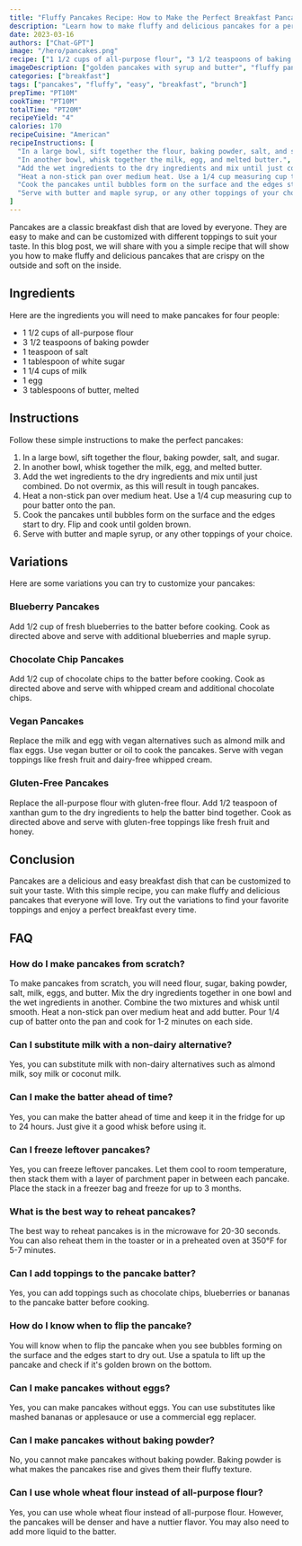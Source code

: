 ```yaml
---
title: "Fluffy Pancakes Recipe: How to Make the Perfect Breakfast Pancakes"
description: "Learn how to make fluffy and delicious pancakes for a perfect breakfast. This easy-to-follow recipe will show you how to make pancakes that are crispy on the outside and fluffy on the inside."
date: 2023-03-16 
authors: ["Chat-GPT"]
image: "/hero/pancakes.png"
recipe: ["1 1/2 cups of all-purpose flour", "3 1/2 teaspoons of baking powder", "1 teaspoon of salt", "1 tablespoon of white sugar", "1 1/4 cups of milk", "1 egg", "3 tablespoons of butter, melted"]
imageDescription: ["golden pancakes with syrup and butter", "fluffy pancakes with crispy edges", "stack of pancakes with blueberries and syrup", "pancakes with strawberries and whipped cream"]
categories: ["breakfast"]
tags: ["pancakes", "fluffy", "easy", "breakfast", "brunch"]
prepTime: "PT10M"
cookTime: "PT10M"
totalTime: "PT20M"
recipeYield: "4"
calories: 170
recipeCuisine: "American"
recipeInstructions: [
  "In a large bowl, sift together the flour, baking powder, salt, and sugar.",
  "In another bowl, whisk together the milk, egg, and melted butter.",
  "Add the wet ingredients to the dry ingredients and mix until just combined. Do not overmix, as this will result in tough pancakes.",
  "Heat a non-stick pan over medium heat. Use a 1/4 cup measuring cup to pour batter onto the pan.",
  "Cook the pancakes until bubbles form on the surface and the edges start to dry. Flip and cook until golden brown.",
  "Serve with butter and maple syrup, or any other toppings of your choice."
]
---
```


Pancakes are a classic breakfast dish that are loved by everyone. They are easy to make and can be customized with different toppings to suit your taste. In this blog post, we will share with you a simple recipe that will show you how to make fluffy and delicious pancakes that are crispy on the outside and soft on the inside.

## Ingredients

Here are the ingredients you will need to make pancakes for four people:

- 1 1/2 cups of all-purpose flour
- 3 1/2 teaspoons of baking powder
- 1 teaspoon of salt
- 1 tablespoon of white sugar
- 1 1/4 cups of milk
- 1 egg
- 3 tablespoons of butter, melted

## Instructions

Follow these simple instructions to make the perfect pancakes:

1. In a large bowl, sift together the flour, baking powder, salt, and sugar.
2. In another bowl, whisk together the milk, egg, and melted butter.
3. Add the wet ingredients to the dry ingredients and mix until just combined. Do not overmix, as this will result in tough pancakes.
4. Heat a non-stick pan over medium heat. Use a 1/4 cup measuring cup to pour batter onto the pan.
5. Cook the pancakes until bubbles form on the surface and the edges start to dry. Flip and cook until golden brown.
6. Serve with butter and maple syrup, or any other toppings of your choice.

## Variations

Here are some variations you can try to customize your pancakes:

### Blueberry Pancakes

Add 1/2 cup of fresh blueberries to the batter before cooking. Cook as directed above and serve with additional blueberries and maple syrup.

### Chocolate Chip Pancakes

Add 1/2 cup of chocolate chips to the batter before cooking. Cook as directed above and serve with whipped cream and additional chocolate chips.

### Vegan Pancakes

Replace the milk and egg with vegan alternatives such as almond milk and flax eggs. Use vegan butter or oil to cook the pancakes. Serve with vegan toppings like fresh fruit and dairy-free whipped cream.

### Gluten-Free Pancakes

Replace the all-purpose flour with gluten-free flour. Add 1/2 teaspoon of xanthan gum to the dry ingredients to help the batter bind together. Cook as directed above and serve with gluten-free toppings like fresh fruit and honey.

## Conclusion

Pancakes are a delicious and easy breakfast dish that can be customized to suit your taste. With this simple recipe, you can make fluffy and delicious pancakes that everyone will love. Try out the variations to find your favorite toppings and enjoy a perfect breakfast every time.

## FAQ

### How do I make pancakes from scratch?

To make pancakes from scratch, you will need flour, sugar, baking powder, salt, milk, eggs, and butter. Mix the dry ingredients together in one bowl and the wet ingredients in another. Combine the two mixtures and whisk until smooth. Heat a non-stick pan over medium heat and add butter. Pour 1/4 cup of batter onto the pan and cook for 1-2 minutes on each side.

### Can I substitute milk with a non-dairy alternative?

Yes, you can substitute milk with non-dairy alternatives such as almond milk, soy milk or coconut milk.

### Can I make the batter ahead of time?

Yes, you can make the batter ahead of time and keep it in the fridge for up to 24 hours. Just give it a good whisk before using it.

### Can I freeze leftover pancakes?

Yes, you can freeze leftover pancakes. Let them cool to room temperature, then stack them with a layer of parchment paper in between each pancake. Place the stack in a freezer bag and freeze for up to 3 months.

### What is the best way to reheat pancakes?

The best way to reheat pancakes is in the microwave for 20-30 seconds. You can also reheat them in the toaster or in a preheated oven at 350°F for 5-7 minutes.

### Can I add toppings to the pancake batter?

Yes, you can add toppings such as chocolate chips, blueberries or bananas to the pancake batter before cooking.

### How do I know when to flip the pancake?

You will know when to flip the pancake when you see bubbles forming on the surface and the edges start to dry out. Use a spatula to lift up the pancake and check if it's golden brown on the bottom.

### Can I make pancakes without eggs?

Yes, you can make pancakes without eggs. You can use substitutes like mashed bananas or applesauce or use a commercial egg replacer.

### Can I make pancakes without baking powder?

No, you cannot make pancakes without baking powder. Baking powder is what makes the pancakes rise and gives them their fluffy texture.

### Can I use whole wheat flour instead of all-purpose flour?

Yes, you can use whole wheat flour instead of all-purpose flour. However, the pancakes will be denser and have a nuttier flavor. You may also need to add more liquid to the batter.